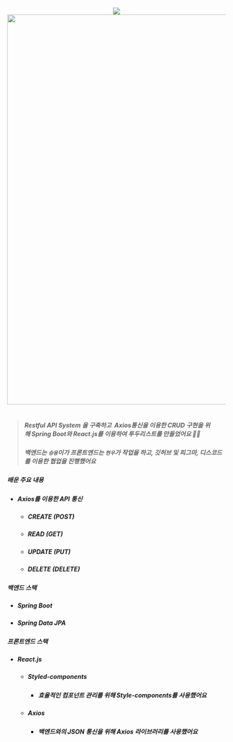 
<div align="center">
  <br/>
  <img src="https://user-images.githubusercontent.com/19422885/211190529-e1fcd8d4-7b4e-4482-93c6-65daf3316887.png"/>
  <br/>
  <img src="https://user-images.githubusercontent.com/19422885/208240014-49d6be81-51b1-4581-ad6b-fc3b1baca54d.gif" style="width:900px;" />
</div>

<br/>

> ##### Restful API System 을 구축하고  Axios통신을 이용한 CRUD 구현을 위해 Spring Boot와 React.js를 이용하여 투두리스트를 만들었어요  👏🏻
> ##### 백엔드는 `승용`이가 프론트엔드는 `현우`가 작업을 하고, 깃허브 및 피그마, 디스코드를 이용한 협업을 진행했어요

##### 배운 주요 내용
- ##### Axios를 이용한 API 통신
  - ##### CREATE (POST)
  - ##### READ (GET)
  - ##### UPDATE (PUT)
  - ##### DELETE (DELETE)

##### 백엔드 스택
- ##### Spring Boot
- ##### Spring Data JPA

##### 프론트엔드 스택
- ##### React.js
  - ##### Styled-components
    - ##### 효율적인 컴포넌트 관리를 위해 Style-components를 사용했어요
  - ##### Axios
    - ##### 백엔드와의 JSON 통신을 위해 Axios 라이브러리를 사용했어요
